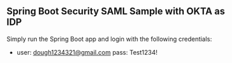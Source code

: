 ## Spring Boot Security SAML Sample with OKTA as IDP ##

Simply run the Spring Boot app and login with the following credentials:

- user: dough1234321@gmail.com pass: Test1234!